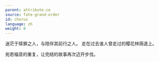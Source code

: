 ```yaml
---
parent: attribute.ce
source: fate-grand-order
id: chorus
language: zh
weight: 0
---
```


迷茫于赎罪之人，与陪伴其前行之人。
走在过去谁人曾走过的樱花林荫道上。

宛若福音的重复，让完结的故事再次迈开步伐。
